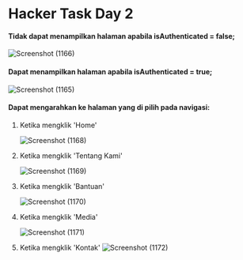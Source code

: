 # Hacker Task Day 2

#### Tidak dapat menampilkan halaman apabila isAuthenticated = false;
   
   ![Screenshot (1166)](https://github.com/user-attachments/assets/c34508ae-f4a9-4710-bdaf-b18582c7542f)

#### Dapat menampilkan halaman apabila isAuthenticated = true;

   ![Screenshot (1165)](https://github.com/user-attachments/assets/3f99851c-a00d-4ee9-aa8c-e394fc6e40d0)

#### Dapat mengarahkan ke halaman yang di pilih pada navigasi:


 1. Ketika mengklik 'Home'
  
      ![Screenshot (1168)](https://github.com/user-attachments/assets/8aa82322-071a-41ef-b72c-b354a8aed7f9)


 2. Ketika mengklik 'Tentang Kami'
   
      ![Screenshot (1169)](https://github.com/user-attachments/assets/46e620c8-f0dd-4d41-86c5-c0079f3991f8)

 3. Ketika mengklik 'Bantuan'
   
      ![Screenshot (1170)](https://github.com/user-attachments/assets/9575a4a4-324f-4ab9-8465-c4d52271d9b3)

 4. Ketika mengklik 'Media'
   
      ![Screenshot (1171)](https://github.com/user-attachments/assets/63e932ce-8b62-42b7-825f-abfb350458e8)

 5. Ketika mengklik 'Kontak'
    ![Screenshot (1172)](https://github.com/user-attachments/assets/a4eecc03-2ccb-4550-a37d-0965f5fdf198)


